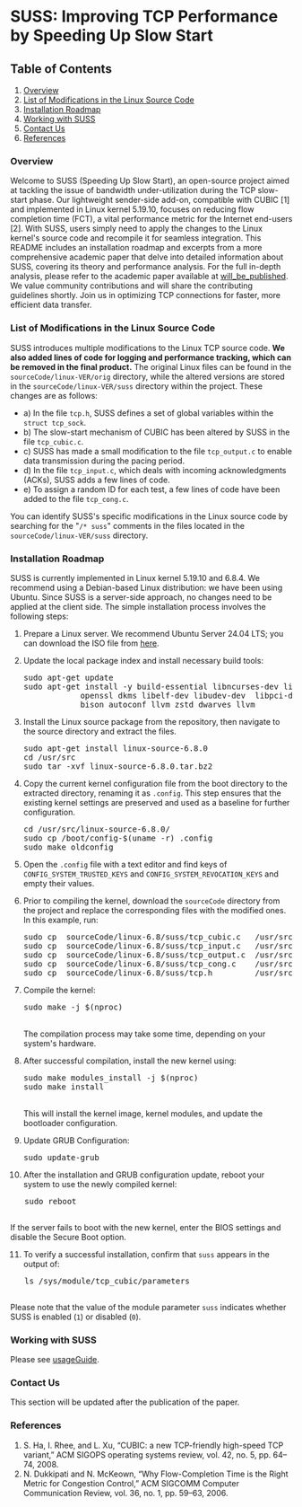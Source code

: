 # SUSS: Improving TCP Performance by Speeding Up Slow Start


## Table of Contents
1. [Overview](#overview)
2. [List of Modifications in the Linux Source Code](#list-of-modifications-in-the-linux-source-code)
3. [Installation Roadmap](#installation-roadmap)
4. [Working with SUSS](#working-with-suss)
5. [Contact Us](#contact-us)
6. [References](#references)

### Overview
Welcome to SUSS (Speeding Up Slow Start), an open-source project aimed at tackling the issue of bandwidth under-utilization during the TCP slow-start phase. Our lightweight sender-side add-on, compatible with CUBIC [1] and implemented in Linux kernel 5.19.10, focuses on reducing flow completion time (FCT), a vital performance metric for the Internet end-users [2].
With SUSS, users simply need to apply the changes to the Linux kernel's source code and recompile it for seamless integration. This README includes an installation roadmap and excerpts from a more comprehensive academic paper that delve into detailed information about SUSS, covering its theory and performance analysis. For the full in-depth analysis, please refer to the academic paper available at [will_be_published](http://will_be_published/).
We value community contributions and will share the contributing guidelines shortly. Join us in optimizing TCP connections for faster, more efficient data transfer.


### List of Modifications in the Linux Source Code
SUSS introduces multiple modifications to the Linux TCP source code. <b>We also added lines of code for logging and performance tracking, which can be removed in the final product.</b> The original Linux files can be found in the `sourceCode/linux-VER/orig` directory, while the altered versions are stored in the `sourceCode/linux-VER/suss` directory within the project.
These changes are as follows:

- a) In the file `tcp.h`, SUSS defines a set of global variables within the `struct tcp_sock`.
- b) The slow-start mechanism of CUBIC has been altered by SUSS in the file `tcp_cubic.c`.
- c) SUSS has made a small modification to the file `tcp_output.c` to enable data transmission during the pacing period.
- d) In the file `tcp_input.c`, which deals with incoming acknowledgments (ACKs), SUSS adds a few lines of code.
- e) To assign a random ID for each test, a few lines of code have been added to the file `tcp_cong.c`.

You can identify SUSS's specific modifications in the Linux source code by searching for the "`/* suss`" comments in the files located in the `sourceCode/linux-VER/suss` directory.


### Installation Roadmap
SUSS is currently implemented in Linux kernel 5.19.10 and 6.8.4. We recommend using a Debian-based Linux distribution: we have been using Ubuntu. Since SUSS is a server-side approach, no changes need to be applied at the client side.
The simple installation process involves the following steps:
1. Prepare a Linux server. We recommend Ubuntu Server 24.04 LTS; you can download the ISO file from [here](https://ubuntu.com/download/server/thank-you?version=24.04&architecture=amd64&lts=true).

2. Update the local package index and install necessary build tools:
   <pre>
   sudo apt-get update
   sudo apt-get install -y build-essential libncurses-dev libssl-dev make gcc gawk flex  \
			   openssl dkms libelf-dev libudev-dev  libpci-dev libiberty-dev \
			   bison autoconf llvm zstd dwarves llvm
   </pre>

3. Install the Linux source package from the repository, then navigate to the source directory and extract the files.
   <pre>
   sudo apt-get install linux-source-6.8.0
   cd /usr/src
   sudo tar -xvf linux-source-6.8.0.tar.bz2
   </pre>

4. Copy the current kernel configuration file from the boot directory to the extracted directory, renaming it as `.config`. This step ensures that the existing kernel settings are preserved and used as a baseline for further configuration. 
   <pre>
   cd /usr/src/linux-source-6.8.0/
   sudo cp /boot/config-$(uname -r) .config
   sudo make oldconfig
   </pre>

5. Open the `.config` file with a text editor and find keys of `CONFIG_SYSTEM_TRUSTED_KEYS` and `CONFIG_SYSTEM_REVOCATION_KEYS` and empty their values.


6. Prior to compiling the kernel, download the `sourceCode` directory from the project and replace the corresponding files with the modified ones. In this example, run:
   <pre>
   sudo cp  sourceCode/linux-6.8/suss/tcp_cubic.c   /usr/src/linux-source-6.8.0/net/ipv4/tcp_cubic.c
   sudo cp  sourceCode/linux-6.8/suss/tcp_input.c   /usr/src/linux-source-6.8.0/net/ipv4/tcp_input.c
   sudo cp  sourceCode/linux-6.8/suss/tcp_output.c  /usr/src/linux-source-6.8.0/net/ipv4/tcp_output.c
   sudo cp  sourceCode/linux-6.8/suss/tcp_cong.c    /usr/src/linux-source-6.8.0/net/ipv4/tcp_cong.c
   sudo cp  sourceCode/linux-6.8/suss/tcp.h         /usr/src/linux-source-6.8.0/include/linux/tcp.h
   </pre>
      
7. Compile the kernel:
   <pre>
   sudo make -j $(nproc)
   </pre>
   <br>The compilation process may take some time, depending on your system's hardware.

8. After successful compilation, install the new kernel using:
   <pre>
   sudo make modules_install -j $(nproc)
   sudo make install
   </pre>
   <br>This will install the kernel image, kernel modules, and update the bootloader configuration.

9. Update GRUB Configuration:
   <pre>
   sudo update-grub
   </pre>

10. After the installation and GRUB configuration update, reboot your system to use the newly compiled kernel:
   <pre>
   sudo reboot
   </pre>
If the server fails to boot with the new kernel, enter the BIOS settings and disable the Secure Boot option.

11. To verify a successful installation, confirm that `suss` appears in the output of:
   <pre>
   ls /sys/module/tcp_cubic/parameters
   </pre>
Please note that the value of the module parameter `suss` indicates whether SUSS is enabled (`1`) or disabled (`0`).

### Working with SUSS
Please see [usageGuide](./usageGuide).

### Contact Us
This section will be updated after the publication of the paper.

### References
1. S. Ha, I. Rhee, and L. Xu, “CUBIC: a new TCP-friendly high-speed TCP variant,” ACM SIGOPS operating systems review, vol. 42, no. 5, pp. 64–74, 2008.
2. N. Dukkipati and N. McKeown, “Why Flow-Completion Time is the Right Metric for Congestion Control,” ACM SIGCOMM Computer Communication Review, vol. 36, no. 1, pp. 59–63, 2006.
